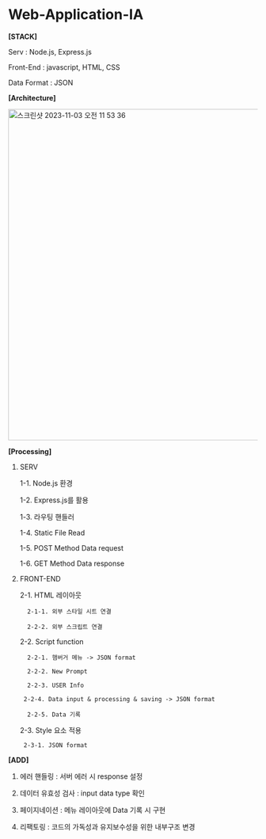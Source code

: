 # Web-Application-IA

**[STACK]**

Serv : Node.js, Express.js	

Front-End : javascript, HTML, CSS

Data Format : JSON




**[Architecture]**

<img width="669" alt="스크린샷 2023-11-03 오전 11 53 36" src="https://github.com/KDT-IaaS-Class-One-Group/wev-application-ia-yuan/assets/141980240/add5a9b8-a8f7-44ab-83f0-b7b0c51b0a53">


**[Processing]**
1. SERV

   	1-1. Node.js 환경

   	1-2. Express.js를 활용

      1-3. 라우팅 핸들러

   	1-4. Static File Read

   	1-5. POST Method Data request

   	1-6. GET Method Data response


   
3. FRONT-END

   	2-1. HTML 레이아웃

         2-1-1. 외부 스타일 시트 연결

         2-2-2. 외부 스크립트 연결

   	2-2. Script function

    	 2-2-1. 햄버거 메뉴 -> JSON format

    	 2-2-2. New Prompt

    	 2-2-3. USER Info

     	2-2-4. Data input & processing & saving -> JSON format

    	 2-2-5. Data 기록

   
   	2-3. Style 요소 적용

     	2-3-1. JSON format




**[ADD]**

1. 에러 핸들링 : 서버 에러 시 response 설정

2. 데이터 유효성 검사 : input data type 확인

3. 페이지네이션 : 메뉴 레이아웃에 Data 기록 시 구현

4. 리팩토링 : 코드의 가독성과 유지보수성을 위한 내부구조 변경
    
